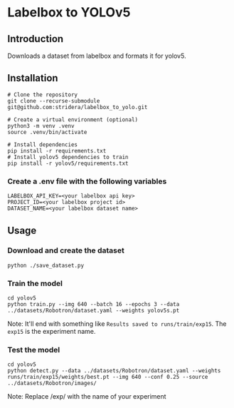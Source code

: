 # Labelbox to YOLOv5

## Introduction

Downloads a dataset from labelbox and formats it for yolov5.

## Installation

```
# Clone the repository
git clone --recurse-submodule git@github.com:stridera/labelbox_to_yolo.git

# Create a virtual environment (optional)
python3 -m venv .venv
source .venv/bin/activate

# Install dependencies
pip install -r requirements.txt
# Install yolov5 dependencies to train
pip install -r yolov5/requirements.txt
```

### Create a .env file with the following variables

```
LABELBOX_API_KEY=<your labelbox api key>
PROJECT_ID=<your labelbox project id>
DATASET_NAME=<your labelbox dataset name>
```

## Usage

### Download and create the dataset

```
python ./save_dataset.py
```

### Train the model

```
cd yolov5
python train.py --img 640 --batch 16 --epochs 3 --data ../datasets/Robotron/dataset.yaml --weights yolov5s.pt
```

Note: It'll end with something like `Results saved to runs/train/exp15`. The `exp15` is the experiment name.

### Test the model

```
cd yolov5
python detect.py --data ../datasets/Robotron/dataset.yaml --weights runs/train/exp15/weights/best.pt --img 640 --conf 0.25 --source ../datasets/Robotron/images/
```

Note: Replace /exp/ with the name of your experiment
